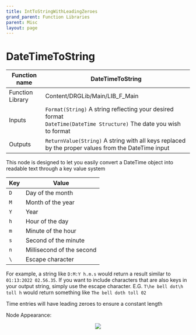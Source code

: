 ```yaml
---
title: IntToStringWithLeadingZeroes
grand_parent: Function Libraries
parent: Misc
layout: page
---
```


# DateTimeToString

| Function name | DateTimeToString |
| --- | --- |
| Function Library | Content/DRGLib/Main/LIB_F_Main |
| Inputs | `Format(String)` A string reflecting your desired format<br/>`DateTime(DateTime Structure)` The date you wish to format |
| Outputs | `ReturnValue(String)` A string with all keys replaced by the proper values from the DateTime input|

This node is designed to let you easily convert a DateTime object into readable text through a key value system

| Key | Value |
| --- | --- |
| `D` | Day of the month |
| `M` | Month of the year |
| `Y` | Year |
| `h` | Hour of the day |
| `m` | Minute of the hour |
| `s` | Second of the minute |
| `n` | Millisecond of the second |
| `\` | Escape character |

For example, a string like `D:M:Y h.m.s` would return a result similar to `01:13:2022 02.56.35`. If you want to include characters that are also keys in your output string, simply use the escape character. E.G. `T\he bell dot\h toll h` would return something like `The bell doth toll 02` 

Time entries will have leading zeroes to ensure a constant length

Node Appearance: 
<p align="center">
<img src="https://github.com/SamsDRGMods/WikiMedia/blob/main/DRGLib/FullDocs/FunctionLibs/Misc/DateTimeToStringImage.png?raw=true">
</p>
